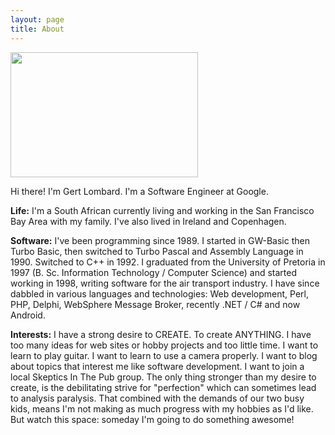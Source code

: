 ```yaml
---
layout: page
title: About
---
```


<img src="https://d3mod6n032mdiz.cloudfront.net/thumb2/l/o/m/lombard/lombard-300x200.jpg" width="300" height="200">

Hi there! I'm Gert Lombard. I'm a Software Engineer at Google.

**Life:** I'm a South African currently living and working in the San Francisco Bay Area with my family. I've also lived in Ireland and Copenhagen.

**Software:** I've been programming since 1989. I started in GW-Basic then Turbo Basic, then switched to Turbo Pascal and Assembly Language in 1990. Switched to C++ in 1992. I graduated from the University of Pretoria in 1997 (B. Sc. Information Technology / Computer Science) and started working in 1998, writing software for the air transport industry. I have since dabbled in various languages and technologies: Web development, Perl, PHP, Delphi, WebSphere Message Broker, recently .NET / C# and now Android.

**Interests:** I have a strong desire to CREATE. To create ANYTHING. I have too many ideas for web sites or hobby projects and too little time. I want to learn to play guitar. I want to learn to use a camera properly. I want to blog about topics that interest me like software development. I want to join a local Skeptics In The Pub group. The only thing stronger than my desire to create, is the debilitating strive for "perfection" which can sometimes lead to analysis paralysis. That combined with the demands of our two busy kids, means I'm not making as much progress with my hobbies as I'd like. But watch this space: someday I'm going to do something awesome!